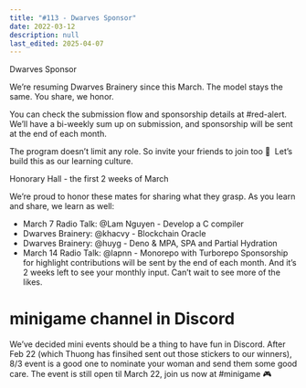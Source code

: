 ```yaml
---
title: "#113 - Dwarves Sponsor"
date: 2022-03-12
description: null
last_edited: 2025-04-07
---
```


Dwarves Sponsor

We’re resuming Dwarves Brainery since this March. The model stays the same. You share, we honor.

You can check the submission flow and sponsorship details at #red-alert. We’ll have a bi-weekly sum up on submission, and sponsorship will be sent at the end of each month.

The program doesn’t limit any role. So invite your friends to join too 🤙  Let’s build this as our learning culture.

Honorary Hall - the first 2 weeks of March

We’re proud to honor these mates for sharing what they grasp. As you learn and share, we learn as well:

- March 7 Radio Talk: @Lam Nguyen - Develop a C compiler
- Dwarves Brainery: @khacvy - Blockchain Oracle
- Dwarves Brainery: @huyg - Deno & MPA, SPA and Partial Hydration
- March 14 Radio Talk: @lapnn - Monorepo with Turborepo
  Sponsorship for highlight contributions will be sent by the end of each month. And it’s 2 weeks left to see your monthly input. Can’t wait to see more of the likes.

# minigame channel in Discord

We’ve decided mini events should be a thing to have fun in Discord. After Feb 22 (which Thuong has finsihed sent out those stickers to our winners), 8/3 event is a good one to nominate your woman and send them some good care. The event is still open til March 22, join us now at #minigame 🎮
